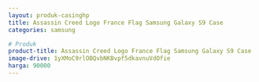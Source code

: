 ```yaml
---
layout: produk-casinghp
title: Assassin Creed Logo France Flag Samsung Galaxy S9 Case
categories: samsung

# Produk
product-title: Assassin Creed Logo France Flag Samsung Galaxy S9 Case
image-drive: 1yXMoC9rlOBQvbNKBvpf5dkavnuVdOfie
harga: 90000
---
```


